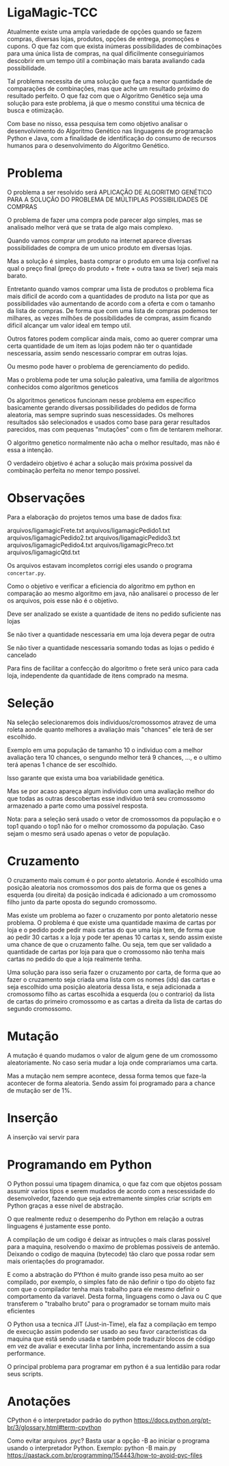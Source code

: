 # LigaMagic-TCC


Atualmente existe uma ampla variedade de opções quando se fazem compras, diversas lojas, produtos, opções de entrega, promoções e cupons. O que faz com que exista inúmeras possibilidades de combinações para uma única lista de compras, na qual dificilmente conseguiríamos descobrir em um tempo útil a combinação mais barata avaliando cada possibilidade.

Tal problema necessita de uma solução que faça a menor quantidade de comparações de combinações, mas que ache um resultado próximo do resultado perfeito. O que faz com que o Algoritmo Genético seja uma solução para este problema, já que o mesmo constitui uma técnica de busca e otimização.

Com base no nisso, essa pesquisa tem como objetivo analisar o desenvolvimento do Algoritmo Genético nas linguagens de programação Python e Java, com a finalidade de identificação do consumo de recursos humanos para o desenvolvimento do Algoritmo Genético.



# Problema

O problema a ser resolvido será APLICAÇÃO DE ALGORITMO GENÉTICO PARA A SOLUÇÃO DO PROBLEMA DE MÚLTIPLAS POSSIBILIDADES DE COMPRAS

O problema de fazer uma compra pode parecer algo simples, mas se analisado melhor verá que se trata de algo mais complexo.

Quando vamos comprar um produto na internet aparece diversas possibilidades de compra de um unico produto em diversas lojas.

Mas a solução é simples, basta comprar o produto em uma loja confivel na qual o preço final (preço do produto + frete + outra taxa se tiver) seja mais barato.

Entretanto quando vamos comprar uma lista de produtos o problema fica mais dificil de acordo com a quantidades de produto na lista por que as possibilidades vão aumentando de acordo com a oferta e com o tamanho da lista de compras. De forma que com uma lista de compras podemos ter milhares, as vezes milhões de possibilidades de compras, assim ficando dificil alcançar um valor ideal em tempo util.

Outros fatores podem complicar ainda mais, como ao querer comprar uma certa quantidade de um item as lojas podem não ter o quantidade nescessaria, assim sendo nescessario comprar em outras lojas.

Ou mesmo pode haver o problema de gerenciamento do pedido.

Mas o problema pode ter uma solução paleativa, uma familia de algoritmos conhecidos como algoritmos geneticos

Os algoritmos geneticos funcionam nesse problema em especifico basicamente gerando diversas possibilidades do pedidos de forma aleatoria, mas sempre suprindo suas nescessidades.
Os melhores resultados são selecionados e usados como base para gerar resultados parecidos, mas com pequenas "mutações" com o fim de tentarem melhorar.

O algoritmo genetico normalmente não acha o melhor resultado, mas não é essa a intenção.

O verdadeiro objetivo é achar a solução mais próxima possivel da combinação perfeita no menor tempo possivel.

# Observações

Para a elaboração do projetos temos uma base de dados fixa:

arquivos/ligamagicFrete.txt
arquivos/ligamagicPedido1.txt
arquivos/ligamagicPedido2.txt
arquivos/ligamagicPedido3.txt
arquivos/ligamagicPedido4.txt
arquivos/ligamagicPreco.txt
arquivos/ligamagicQtd.txt

Os arquivos estavam incompletos corrigi eles usando o programa `concertar.py`.

Como o objetivo e verificar a eficiencia do algoritmo em python en comparação ao mesmo algoritmo em java, não analisarei o processo de ler os arquivos, pois esse não é o objetivo.

Deve ser analizado se existe a quantidade de itens no pedido suficiente nas lojas

Se não tiver a quantidade nescessaria em uma loja devera pegar de outra

Se não tiver a quantidade nescessaria somando todas as lojas o pedido é cancelado

Para fins de facilitar a confecção do algoritmo o frete será unico para cada loja, independente da quantidade de itens comprado na mesma.

# Seleção



Na seleção selecionaremos dois individuos/cromossomos atravez de uma roleta aonde quanto melhores a avaliação mais "chances" ele terá de ser escolhido.

Exemplo em uma população de tamanho 10 o individuo com a melhor avaliação tera 10 chances, o sengundo melhor terá 9 chances, ..., e o ultimo terá apenas 1 chance de ser escolhido.

Isso garante que exista uma boa variabilidade genética. 

Mas se por acaso apareça algum individuo com uma avaliação melhor do que todas as outras descobertas esse individuo terá seu cromossomo armazenado a parte como uma possivel resposta.

Nota: para a seleção será usado o vetor de cromossomos da população e o top1 quando o top1 não for o melhor cromossomo da população. Caso sejam o mesmo será usado apenas o vetor de população.

# Cruzamento

O cruzamento mais comum é o por ponto aletatorio. Aonde é escolhido uma posição aleatoria nos cromossomos dos pais de forma que os genes a esquerda (ou direita) da posição indicada é adicionado a um cromossomo filho junto da parte oposta do segundo cromossomo.

Mas existe um problema ao fazer o cruzamento por ponto aletatorio nesse problema. O problema é que existe uma quantidade maxima de cartas por loja e o pedido pode pedir mais cartas do que uma loja tem, de forma que ao pedir 30 cartas x a loja y pode ter apenas 10 cartas x, sendo assim existe uma chance de que o cruzamento falhe. Ou seja, tem que ser validado a quantidade de cartas por loja para que o cromossomo não tenha mais cartas no pedido do que a loja realmente tenha. 

Uma solução para isso seria fazer o cruzamento por carta, de forma que ao fazer o cruzamento seja criada uma lista com os nomes (ids) das cartas e seja escolhido uma posição aleatoria dessa lista, e seja adicionada a cromossomo filho as cartas escolhida a esquerda (ou o contrario) da lista de cartas do primeiro cromossomo e as cartas a direita da lista de cartas do segundo cromossomo.

# Mutação

A mutação é quando mudamos o valor de algum gene de um cromossomo aleatoriamente. No caso seria mudar a loja onde comprariamos uma carta.

Mas a mutação nem sempre acontece, dessa forma temos que faze-la acontecer de forma aleatoria. Sendo assim foi programado para a chance de mutação ser de 1%.

# Inserção 

A inserção vai servir para 

# Programando em Python

O Python possui uma tipagem dinamica, o que faz com que objetos possam assumir varios tipos e serem mudados de acordo com a nescessidade do desenvolvedor, fazendo que seja extremamente simples criar scripts em Python graças a esse nivel de abstração. 

O que realmente reduz o desempenho do Python em relação a outras linguagens é justamente esse ponto.

A compilação de um codigo é deixar as intruções o mais claras possivel para a maquina, resolvendo o maximo de problemas possiveis de antemão. Deixando o codigo de maquina (bytecode) tão claro que possa rodar sem mais orientações do programador.

E como a abstração do PYthon é muito grande isso pesa muito ao ser compilado, por exemplo, o simples fato de não definir o tipo do objeto faz com que o compilador tenha mais trabalho para ele mesmo definir o comportamento da variavel. Desta forma, linguagens como o Java ou C que transferem o "trabalho bruto" para o programador se tornam muito mais eficientes

O Python usa a tecnica JIT (Just-in-Time), ela faz a compilação em tempo de execução assim podendo ser usado ao seu favor caracteristicas da maquina que está sendo usada e também pode traduzir blocos de código em vez de avaliar e executar linha por linha, incrementando assim a sua performance.


O principal problema para programar em python é a sua lentidão para rodar seus scripts.

# Anotações 

CPython é o interpretador padrão do python
https://docs.python.org/pt-br/3/glossary.html#term-cpython

Como evitar arquivos .pyc? Basta usar a opção -B ao iniciar o programa usando o interpretador Python.
Exemplo: python -B main.py
https://qastack.com.br/programming/154443/how-to-avoid-pyc-files